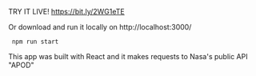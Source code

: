 TRY IT LIVE! https://bit.ly/2WG1eTE

Or download and run it locally on http://localhost:3000/

``` npm run start```

This app was built with React and it makes requests to Nasa's public API "APOD"
